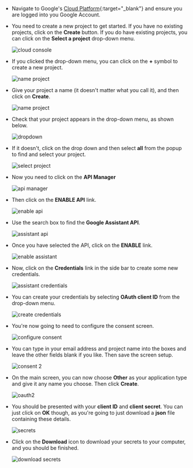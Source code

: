- Navigate to Google's [Cloud Platform](https://console.cloud.google.com/home/dashboard?project=ayi-led){:target="_blank"} and ensure you are logged into you Google Account.

- You need to create a new project to get started. If you have no existing projects, click on the **Create** button. If you  do have existing projects, you can click on the **Select a project** drop-down menu.

	![cloud console](images/1-cloud-console.png)

- If you clicked the drop-down menu, you can click on the **+** symbol to create a new project.

	![name project](images/2-create-project.png)

- Give your project a name (it doesn't matter what you call it), and then click on **Create**.

	![name project](images/3-project-name.png)

- Check that your project appears in the drop-down menu, as shown below.

	![dropdown](images/5-project-dropdown.png)

- If it doesn't, click on the drop down and then select **all** from the popup to find and select your project.

	![select project](images/4-select-project.png)

- Now you need to click on the **API Manager**

	![api manager](images/6-api-manager.png)

- Then click on the **ENABLE API** link.

	![enable api](images/7-enable-api.png)

- Use the search box to find the **Google Assistant API**.

	![assistant api](images/8-assistant-api.png)

- Once you have selected the API, click on the **ENABLE** link.

	![enable assistant](images/9-assistant-enable.png)

- Now, click on the **Credentials** link in the side bar to create some new credentials.

	![assistant credentials](images/10-assistant-credentials.png)

- You can create your credentials by selecting **OAuth client ID** from the drop-down menu.

	![create credentials](images/11-create-credentials.png)

- You're now going to need to configure the consent screen.

	![configure consent](images/12-assistant-consent.png)

- You can type in your email address and project name into the boxes and leave the other fields blank if you like. Then save the screen setup.

	![consent 2](images/13-assistant-consent2.png)

- On the main screen, you can now choose **Other** as your application type and give it any name you choose. Then click **Create**.

	![oauth2](images/14-assistant-oauth2.png)

- You should be presented with your **client ID** and **client secret**. You can just click on **OK** though, as you're going to just download a **json** file containing these details.

	![secrets](images/15-assistant-secrets.png)

- Click on the **Download** icon to download your secrets to your computer, and you should be finished.

	![download secrets](images/16-assistant-download.png)

